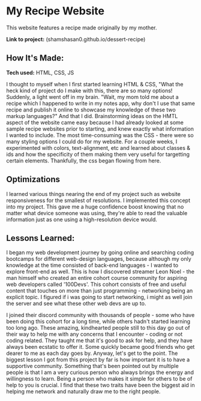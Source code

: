 # My Recipe Website
This website features a recipe made originally by my mother.

**Link to project:** (shamshasan0.github.io/dessert-recipe)

## How It's Made:

**Tech used:** HTML, CSS, JS

I thought to myself when I first started learning HTML & CSS, "What the heck kind of project do I make with this, there are so many options! Suddenly, a light went off in my brain. "Wait, my mom told me about a recipe which I happened to write in my notes app, why don't I use that same recipe and publish it online to showcase my knowledge of these two markup languages?" 
And that I did. Brainstorming ideas on the HMTL aspect of the website came easy because I had already looked at some sample recipe websites prior to starting, and knew exactly what information I wanted to include.
The most time-consuming was the CSS - there were so many styling options I could do for my website. For a couple weeks, I experimented with colors, text-alignment, etc and learned about classes & ids and how the specificity of them making them very useful for targetting certain elements. Thankfully, the css began flowing from here.

## Optimizations
I learned various things nearing the end of my project such as website responsiveness for the smallest of resolutions. I implemented this concept into my project. This gave me a huge confidence boost knowing that no matter what device someone was using, they're able to read the valuable information just as one using a high-resolution device would.

## Lessons Learned:

I began my web development journey by going online and searching coding bootcamps for different web-design languages, because although my only knowledge at the time consisted of back-end languages - I wanted to explore front-end as well. 
This is how I discovered streamer Leon Noel - the man himself who created an entire cohort course community for aspiring web developers called '100Devs'.
This cohort consists of free and useful content that touches on more than just programming - networking being an explicit topic. I figured if i was going to start networking, i might as well join the server and see what these other web devs are up to. 

I joined their discord community with thousands of people - some who have been doing this cohort for a long time, while others hadn't started learning too long ago. 
These amazing, kindhearted people still to this day go out of their way to help me with any concerns that I encounter - coding or not coding related. They taught me that it's good to ask for help, and they have always been ecstatic to offer it. Some quickly became good friends who get dearer to me as each day goes by.
Anyway, let's get to the point. The biggest lesson I got from this project by far is how important it is to have a supportive community. Something that's been pointed out by multiple people is that I am a very curious person who always brings the energy and willingness to learn. Being a person who makes it simple for others to be of help to you is crucial. I find that these two traits have been the biggest aid in helping me network and naturally draw me to the right people.






